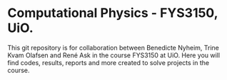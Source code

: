 # Computational Physics - FYS3150, UiO.

This git repository is for collaboration between Benedicte Nyheim, Trine Kvam Olafsen and René Ask in the course FYS3150 at UiO. Here you will find codes, results, reports and more created to solve projects in the course.
